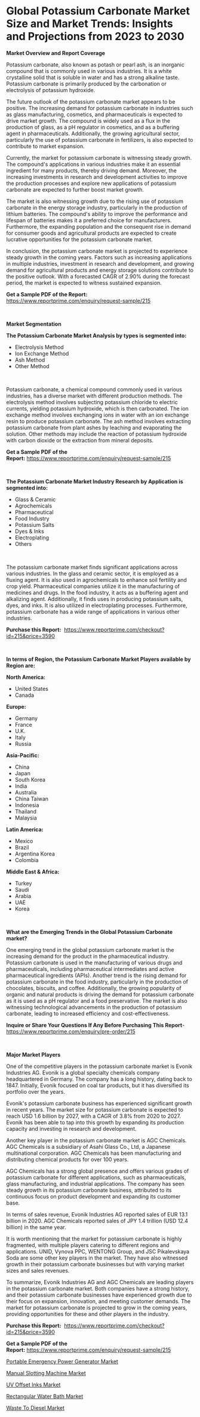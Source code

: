 <p><h1>Global Potassium Carbonate Market Size and Market Trends: Insights and Projections from 2023 to 2030</h1></p><p><strong>Market Overview and Report Coverage</strong></p>
<p><p>Potassium carbonate, also known as potash or pearl ash, is an inorganic compound that is commonly used in various industries. It is a white crystalline solid that is soluble in water and has a strong alkaline taste. Potassium carbonate is primarily produced by the carbonation or electrolysis of potassium hydroxide.</p><p>The future outlook of the potassium carbonate market appears to be positive. The increasing demand for potassium carbonate in industries such as glass manufacturing, cosmetics, and pharmaceuticals is expected to drive market growth. The compound is widely used as a flux in the production of glass, as a pH regulator in cosmetics, and as a buffering agent in pharmaceuticals. Additionally, the growing agricultural sector, particularly the use of potassium carbonate in fertilizers, is also expected to contribute to market expansion.</p><p>Currently, the market for potassium carbonate is witnessing steady growth. The compound's applications in various industries make it an essential ingredient for many products, thereby driving demand. Moreover, the increasing investments in research and development activities to improve the production processes and explore new applications of potassium carbonate are expected to further boost market growth.</p><p>The market is also witnessing growth due to the rising use of potassium carbonate in the energy storage industry, particularly in the production of lithium batteries. The compound's ability to improve the performance and lifespan of batteries makes it a preferred choice for manufacturers. Furthermore, the expanding population and the consequent rise in demand for consumer goods and agricultural products are expected to create lucrative opportunities for the potassium carbonate market.</p><p>In conclusion, the potassium carbonate market is projected to experience steady growth in the coming years. Factors such as increasing applications in multiple industries, investment in research and development, and growing demand for agricultural products and energy storage solutions contribute to the positive outlook. With a forecasted CAGR of 2.90% during the forecast period, the market is expected to witness sustained expansion.</p></p>
<p><strong>Get a Sample PDF of the Report:</strong> <a href="https://www.reportprime.com/enquiry/request-sample/215">https://www.reportprime.com/enquiry/request-sample/215</a></p>
<p>&nbsp;</p>
<p><strong>Market Segmentation</strong></p>
<p><strong>The Potassium Carbonate Market Analysis by types is segmented into:</strong></p>
<p><ul><li>Electrolysis Method</li><li>Ion Exchange Method</li><li>Ash Method</li><li>Other Method</li></ul></p>
<p>&nbsp;</p>
<p><p>Potassium carbonate, a chemical compound commonly used in various industries, has a diverse market with different production methods. The electrolysis method involves subjecting potassium chloride to electric currents, yielding potassium hydroxide, which is then carbonated. The ion exchange method involves exchanging ions in water with an ion exchange resin to produce potassium carbonate. The ash method involves extracting potassium carbonate from plant ashes by leaching and evaporating the solution. Other methods may include the reaction of potassium hydroxide with carbon dioxide or the extraction from mineral deposits.</p></p>
<p><strong>Get a Sample PDF of the Report:</strong>&nbsp;<a href="https://www.reportprime.com/enquiry/request-sample/215">https://www.reportprime.com/enquiry/request-sample/215</a></p>
<p>&nbsp;</p>
<p><strong>The Potassium Carbonate Market Industry Research by Application is segmented into:</strong></p>
<p><ul><li>Glass & Ceramic</li><li>Agrochemicals</li><li>Pharmaceutical</li><li>Food Industry</li><li>Potassium Salts</li><li>Dyes & Inks</li><li>Electroplating</li><li>Others</li></ul></p>
<p>&nbsp;</p>
<p><p>The potassium carbonate market finds significant applications across various industries. In the glass and ceramic sector, it is employed as a fluxing agent. It is also used in agrochemicals to enhance soil fertility and crop yield. Pharmaceutical companies utilize it in the manufacturing of medicines and drugs. In the food industry, it acts as a buffering agent and alkalizing agent. Additionally, it finds uses in producing potassium salts, dyes, and inks. It is also utilized in electroplating processes. Furthermore, potassium carbonate has a wide range of applications in various other industries.</p></p>
<p><strong>Purchase this Report:</strong>&nbsp; <a href="https://www.reportprime.com/checkout?id=215&price=3590">https://www.reportprime.com/checkout?id=215&price=3590</a></p>
<p>&nbsp;</p>
<p><strong>In terms of Region, the Potassium Carbonate Market Players available by Region are:</strong></p>
<p>
    <p> <strong> North America: </strong>
        <ul>
            <li>United States</li>
            <li>Canada</li>
        </ul>
        </p> 
    <p> <strong> Europe: </strong>
        <ul>
            <li>Germany</li>
            <li>France</li>
            <li>U.K.</li>
            <li>Italy</li>
            <li>Russia</li>
        </ul>
        </p> 
    <p> <strong> Asia-Pacific: </strong>
        <ul>
            <li>China</li>
            <li>Japan</li>
            <li>South Korea</li>
            <li>India</li>
            <li>Australia</li>
            <li>China Taiwan</li>
            <li>Indonesia</li>
            <li>Thailand</li>
            <li>Malaysia</li>
        </ul>
        </p> 
    <p> <strong> Latin America: </strong>
        <ul>
            <li>Mexico</li>
            <li>Brazil</li>
            <li>Argentina Korea</li>
            <li>Colombia</li>
        </ul>
        </p> 
    <p> <strong> Middle East & Africa: </strong>
        <ul>
            <li>Turkey</li>
            <li>Saudi</li>
            <li>Arabia</li>
            <li>UAE</li>
            <li>Korea</li>
        </ul>
    </p>
    </p>
<p>&nbsp;</p>
<p><strong>What are the Emerging Trends in the Global Potassium Carbonate market?</strong></p>
<p><p>One emerging trend in the global potassium carbonate market is the increasing demand for the product in the pharmaceutical industry. Potassium carbonate is used in the manufacturing of various drugs and pharmaceuticals, including pharmaceutical intermediates and active pharmaceutical ingredients (APIs). Another trend is the rising demand for potassium carbonate in the food industry, particularly in the production of chocolates, biscuits, and coffee. Additionally, the growing popularity of organic and natural products is driving the demand for potassium carbonate as it is used as a pH regulator and a food preservative. The market is also witnessing technological advancements in the production of potassium carbonate, leading to increased efficiency and cost-effectiveness.</p></p>
<p><strong>Inquire or Share Your Questions If Any Before Purchasing This Report</strong>- <a href="https://www.reportprime.com/enquiry/pre-order/215">https://www.reportprime.com/enquiry/pre-order/215</a></p>
<p>&nbsp;</p>
<p><strong>Major Market Players</strong></p>
<p><p>One of the competitive players in the potassium carbonate market is Evonik Industries AG. Evonik is a global specialty chemicals company headquartered in Germany. The company has a long history, dating back to 1847. Initially, Evonik focused on coal tar products, but it has diversified its portfolio over the years. </p><p>Evonik's potassium carbonate business has experienced significant growth in recent years. The market size for potassium carbonate is expected to reach USD 1.6 billion by 2027, with a CAGR of 3.8% from 2020 to 2027. Evonik has been able to tap into this growth by expanding its production capacity and investing in research and development.</p><p>Another key player in the potassium carbonate market is AGC Chemicals. AGC Chemicals is a subsidiary of Asahi Glass Co., Ltd, a Japanese multinational corporation. AGC Chemicals has been manufacturing and distributing chemical products for over 100 years.</p><p>AGC Chemicals has a strong global presence and offers various grades of potassium carbonate for different applications, such as pharmaceuticals, glass manufacturing, and industrial applications. The company has seen steady growth in its potassium carbonate business, attributed to its continuous focus on product development and expanding its customer base.</p><p>In terms of sales revenue, Evonik Industries AG reported sales of EUR 13.1 billion in 2020. AGC Chemicals reported sales of JPY 1.4 trillion (USD 12.4 billion) in the same year.</p><p>It is worth mentioning that the market for potassium carbonate is highly fragmented, with multiple players catering to different regions and applications. UNID, Vynova PPC, WENTONG Group, and JSC Pikalevskaya Soda are some other key players in the market. They have also witnessed growth in their potassium carbonate businesses but with varying market sizes and sales revenues.</p><p>To summarize, Evonik Industries AG and AGC Chemicals are leading players in the potassium carbonate market. Both companies have a strong history, and their potassium carbonate businesses have experienced growth due to their focus on expansion, innovation, and meeting customer demands. The market for potassium carbonate is projected to grow in the coming years, providing opportunities for these and other players in the industry.</p></p>
<p><strong>Purchase this Report:</strong>&nbsp;&nbsp;<a href="https://www.reportprime.com/checkout?id=215&price=3590">https://www.reportprime.com/checkout?id=215&price=3590</a></p>
<p></p>
<p><strong>Get a Sample PDF of the Report:</strong>&nbsp;<a href="https://www.reportprime.com/enquiry/request-sample/215">https://www.reportprime.com/enquiry/request-sample/215</a></p>
<p><p><a href="https://medium.com/@germanwolff65/portable-emergency-power-generator-market-trends-forecast-and-competitive-analysis-to-2030-013bd30c3b10">Portable Emergency Power Generator Market</a></p><p><a href="https://medium.com/@rosaerluke/manual-slotting-machine-market-insights-into-market-cagr-market-trends-and-growth-strategies-24ffc8922aac">Manual Slotting Machine Market</a></p><p><a href="https://github.com/gaydyna/Market-Research-Report-List-1/blob/main/uv-offset-inks-market.md">UV Offset Inks Market</a></p><p><a href="https://medium.com/@karleeprice82/rectangular-water-bath-nbsp-market-focuses-on-market-share-size-and-projected-forecast-till-2030-c44bd7c4b840">Rectangular Water Bath Market</a></p><p><a href="https://github.com/tamvrosiya/Market-Research-Report-List-1/blob/main/waste-to-diesel-market.md">Waste To Diesel Market</a></p></p>